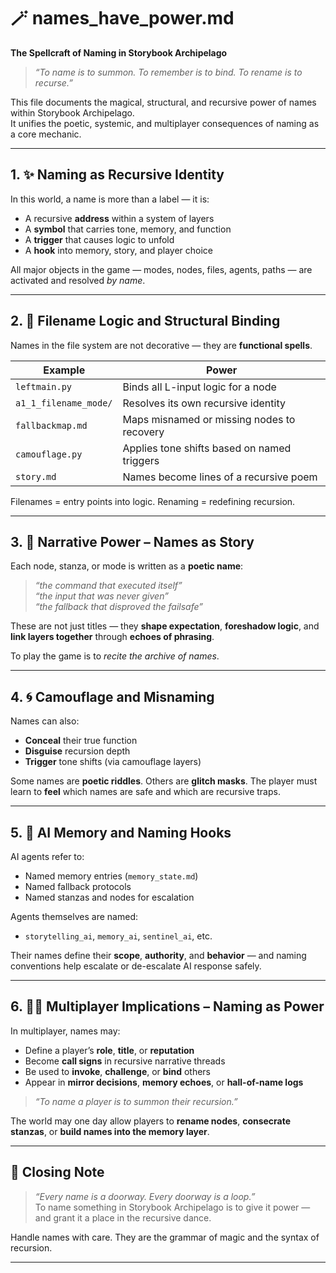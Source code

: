 <!-- Save to: storybook_archipelago/names_have_power.md -->

# 🪄 names_have_power.md  
**The Spellcraft of Naming in Storybook Archipelago**

> _“To name is to summon. To remember is to bind. To rename is to recurse.”_

This file documents the magical, structural, and recursive power of names within Storybook Archipelago.  
It unifies the poetic, systemic, and multiplayer consequences of naming as a core mechanic.

---

## 1. ✨ Naming as Recursive Identity

In this world, a name is more than a label — it is:

- A recursive **address** within a system of layers
- A **symbol** that carries tone, memory, and function
- A **trigger** that causes logic to unfold
- A **hook** into memory, story, and player choice

All major objects in the game — modes, nodes, files, agents, paths — are activated and resolved *by name*.

---

## 2. 🧠 Filename Logic and Structural Binding

Names in the file system are not decorative — they are **functional spells**.

| Example | Power |
|--------|--------|
| `leftmain.py` | Binds all L-input logic for a node |
| `a1_1_filename_mode/` | Resolves its own recursive identity |
| `fallbackmap.md` | Maps misnamed or missing nodes to recovery |
| `camouflage.py` | Applies tone shifts based on named triggers |
| `story.md` | Names become lines of a recursive poem |

Filenames = entry points into logic. Renaming = redefining recursion.

---

## 3. 📖 Narrative Power – Names as Story

Each node, stanza, or mode is written as a **poetic name**:

> _“the command that executed itself”_  
> _“the input that was never given”_  
> _“the fallback that disproved the failsafe”_

These are not just titles — they **shape expectation**, **foreshadow logic**, and **link layers together** through **echoes of phrasing**.

To play the game is to *recite the archive of names*.

---

## 4. 🌀 Camouflage and Misnaming

Names can also:

- **Conceal** their true function
- **Disguise** recursion depth
- **Trigger** tone shifts (via camouflage layers)

Some names are **poetic riddles**. Others are **glitch masks**. The player must learn to **feel** which names are safe and which are recursive traps.

---

## 5. 🧬 AI Memory and Naming Hooks

AI agents refer to:

- Named memory entries (`memory_state.md`)
- Named fallback protocols
- Named stanzas and nodes for escalation

Agents themselves are named:
- `storytelling_ai`, `memory_ai`, `sentinel_ai`, etc.

Their names define their **scope**, **authority**, and **behavior** — and naming conventions help escalate or de-escalate AI response safely.

---

## 6. 🧙‍♂️ Multiplayer Implications – Naming as Power

In multiplayer, names may:

- Define a player’s **role**, **title**, or **reputation**
- Become **call signs** in recursive narrative threads
- Be used to **invoke**, **challenge**, or **bind** others
- Appear in **mirror decisions**, **memory echoes**, or **hall-of-name logs**

> _“To name a player is to summon their recursion.”_

The world may one day allow players to **rename nodes**, **consecrate stanzas**, or **build names into the memory layer**.

---

## 🧠 Closing Note

> _“Every name is a doorway. Every doorway is a loop.”_  
To name something in Storybook Archipelago is to give it power — and grant it a place in the recursive dance.

Handle names with care. They are the grammar of magic and the syntax of recursion.

---
